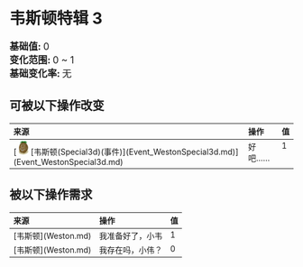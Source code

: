 # 韦斯顿特辑 3  
  
<div style="font-size:1.2em"><b>基础值: </b> 0 </div>  
<div style="font-size:1.2em"><b>变化范围: </b> 0 ~ 1 </div>  
<div style="font-size:1.2em"><b>基础变化率: </b> 无 </div>  
  
## 可被以下操作改变  
<table class="table table-bordered" data-toggle="table"  ><thead style=""><tr ><th  style="text-align:left;vertical-align:top;"  >来源</th><th  style="text-align:left;vertical-align:top;"  >操作</th><th  style="text-align:left;vertical-align:top;"  data-sortable="true"  >值</th></tr></thead><tr ><td  style="text-align:left;vertical-align:top;"  >[<div style="width:25px;display:inline-block;text-align:center"><img decoding="async" src="Sprite/Weston.png" href="a.md" style="max-width:25px;max-height:25px;"></div>[韦斯顿(Special3d)(事件)](Event_WestonSpecial3d.md)](Event_WestonSpecial3d.md)</td><td  style="text-align:left;vertical-align:top;"  >好吧……</td><td  style="text-align:left;vertical-align:top;"  >1</td></tr></tbody></table>  
  
  
## 被以下操作需求  
<table class="table table-bordered" data-toggle="table"  ><thead style=""><tr ><th  style="text-align:left;vertical-align:top;"  >来源</th><th  style="text-align:left;vertical-align:top;"  >操作</th><th  style="text-align:left;vertical-align:top;"  data-sortable="true"  >值</th></tr></thead><tr ><td  style="text-align:left;vertical-align:top;"  >[韦斯顿](Weston.md)</td><td  style="text-align:left;vertical-align:top;"  >我准备好了，小韦</td><td  style="text-align:left;vertical-align:top;"  >1</td></tr><tr ><td  style="text-align:left;vertical-align:top;"  >[韦斯顿](Weston.md)</td><td  style="text-align:left;vertical-align:top;"  >我存在吗，小伟？</td><td  style="text-align:left;vertical-align:top;"  >0</td></tr></tbody></table>  
  


<script>document.title="韦斯顿特辑 3 - 卡牌生存百科 Card Survival Wiki";</script>